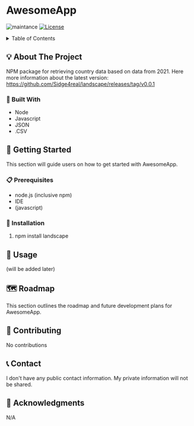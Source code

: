 # AwesomeApp
![maintance](https://img.shields.io/badge/Maintained%3F-no-red.svg)
[![License](https://img.shields.io/badge/license-MIT-blue.svg)](https://opensource.org/licenses/MIT)

<!-- TABLE OF CONTENTS -->
<details>
  <summary>Table of Contents</summary>
  <ol>
    <li>
      <a href="#about-the-project">💡 About The Project</a>
      <ul>
        <li><a href="#built-with">🧰 Built With</a></li>
      </ul>
    </li>
    <li>
      <a href="#getting-started">🚀 Getting Started</a>
      <ul>
        <li><a href="#prerequisites">📋 Prerequisites</a></li>
        <li><a href="#installation">🔧 Installation</a></li>
      </ul>
    </li>
    <li><a href="#usage">📝 Usage</a></li>
    <li><a href="#roadmap">🗺️ Roadmap</a></li>
    <li><a href="#contributing">🤝 Contributing</a></li>
    <li><a href="#contact">📞 Contact</a></li>
    <li><a href="#acknowledgments">🙏 Acknowledgments</a></li>
  </ol>
</details>

## 💡 About The Project
<!-- Add a description of your project here -->
NPM package for retrieving country data based on data from 2021.
Here more information about the latest version: https://github.com/Sidge4real/landscape/releases/tag/v0.0.1

### 🧰 Built With
<!-- List the technologies or frameworks used in your project -->
* Node
* Javascript
* JSON
* .CSV

## 🚀 Getting Started
<!-- Provide instructions on how to get the project set up and running -->
This section will guide users on how to get started with AwesomeApp.

### 📋 Prerequisites
<!-- List any prerequisites or requirements users need before using your project -->
* node.js (inclusive npm)
* IDE
* (javascript)

### 🔧 Installation
<!-- Provide step-by-step installation instructions -->
1. npm install landscape

## 📝 Usage
<!-- Provide examples or instructions on how to use your project -->
(will be added later)

## 🗺️ Roadmap
<!-- Share future plans or developments for your project -->
This section outlines the roadmap and future development plans for AwesomeApp.

## 🤝 Contributing
<!-- Explain how others can contribute to your project -->
No contributions

## 📞 Contact
<!-- Provide contact information for users to reach out to you -->
I don't have any public contact information. My private information will not be shared.

## 🙏 Acknowledgments
<!-- Acknowledge and credit any external resources or contributors that have inspired or helped your project -->
N/A








<!-- SETUPS & CONFIG -->



<!-- MARKDOWN LINKS & IMAGES -->
<!-- 
  all info about these badges: https://dev.to/envoy_/150-badges-for-github-pnk
-->


<!--!!! EDIT !!!-->
<!--
  'my-readme-template' in links need to be changed to resporitory name from github
-->
[contributors-badge]: https://img.shields.io/github/contributors/Sidge4real/my-readme-template.svg?style=for-the-badge&color=blue
[forks-badge]: https://img.shields.io/github/forks/Sidge4real/my-readme-template.svg?style=for-the-badge&color=blue
[stars-badge]: https://img.shields.io/github/stars/Sidge4real/my-readme-template.svg?style=for-the-badge&color=yellow
[issues-badge]: https://img.shields.io/github/issues/Sidge4real/my-readme-template.svg?style=for-the-badge&color=red



<!-- badges -->
<!-- socials -->
[twitter-badge]: https://img.shields.io/badge/Twitter-1DA1F2?style=for-the-badge&logo=twitter&logoColor=white
[linkedin-badge]: https://img.shields.io/badge/-LinkedIn-black.svg?style=for-the-badge&logo=linkedin&color=blue
[twitter-badge]: https://img.shields.io/badge/-twitter-black.svg?style=for-the-badge&logo=twitter&color=lightblue
[twitch-badge]: https://img.shields.io/badge/-twitch-black.svg?style=for-the-badge&logo=twitch&color=purple
[youtube-badge]: https://img.shields.io/badge/-youtube-black.svg?style=for-the-badge&logo=youtube&color=darkred
<!-- fundamentals -->
[css-badge]: https://img.shields.io/badge/CSS3-1572B6?style=for-the-badge&logo=css3&logoColor=white
[html-badge]: https://img.shields.io/badge/HTML5-E34F26?style=for-the-badge&logo=html5&logoColor=white
<!-- frameworks -->
[next-badge]: https://img.shields.io/badge/next.js-000000?style=for-the-badge&logo=nextdotjs&logoColor=white
[react-badge]: https://img.shields.io/badge/React-20232A?style=for-the-badge&logo=react&logoColor=61DAFB
[vue-badge]: https://img.shields.io/badge/Vue.js-35495E?style=for-the-badge&logo=vuedotjs&logoColor=4FC08D
[angular-badge]: https://img.shields.io/badge/Angular-DD0031?style=for-the-badge&logo=angular&logoColor=white
[svelte-badge]: https://img.shields.io/badge/Svelte-4A4A55?style=for-the-badge&logo=svelte&logoColor=FF3E00
[laravel-badge]: https://img.shields.io/badge/Laravel-FF2D20?style=for-the-badge&logo=laravel&logoColor=white
[bootstrap-badge]: https://img.shields.io/badge/Bootstrap-563D7C?style=for-the-badge&logo=bootstrap&logoColor=white
[jquery-badge]: https://img.shields.io/badge/jQuery-0769AD?style=for-the-badge&logo=jquery&logoColor=white
[gatsby-badge]: https://img.shields.io/badge/Gatsby-663399?style=for-the-badge&logo=gatsby&logoColor=white
[express-badge]: https://img.shields.io/badge/Express.js-404D59?style=for-the-badge
[tailwind-badge]: https://img.shields.io/badge/Tailwind_CSS-38B2AC?style=for-the-badge&logo=tailwind-css&logoColor=white
<!-- coding platforms -->
[codepen-badge]: https://img.shields.io/badge/Codepen-000000?style=for-the-badge&logo=codepen&logoColor=white
<!-- programming languages -->
[c#-badge]: https://img.shields.io/badge/C%23-239120?style=for-the-badge&logo=c-sharp&logoColor=white
[typescript-badge]: https://img.shields.io/badge/TypeScript-007ACC?style=for-the-badge&logo=typescript&logoColor=white
[javascript-badge]: https://img.shields.io/badge/JavaScript-F7DF1E?style=for-the-badge&logo=javascript&logoColor=black
[python-badge]: https://img.shields.io/badge/Python-3776AB?style=for-the-badge&logo=python&logoColor=white
[.net-badge]: https://img.shields.io/badge/.NET-5C2D91?style=for-the-badge&logo=.net&logoColor=white
<!-- db -->
[mongodb-badge]: https://img.shields.io/badge/MongoDB-4EA94B?style=for-the-badge&logo=mongodb&logoColor=white
[mysql-badge]: https://img.shields.io/badge/MySQL-005C84?style=for-the-badge&logo=mysql&logoColor=white
[neo4j-badge]: https://img.shields.io/badge/Neo4j-018bff?style=for-the-badge&logo=neo4j&logoColor=white




<!-- url -->
<!-- socials -->
[twitter-url]: https://twitter.com/sidge4real
[linkedin-url]: https://linkedin.com/in/sidge
[twitch-url]: https://www.twitch.tv/sidge
[youtube-url]: https://www.youtube.com/@sidge4rl
[contributors-url]: https://github.com/Sidge4real/Best-README-Template/graphs/contributors
[forks-url]: https://github.com/Sidge4real/Best-README-Template/network/members
[stars-url]: https://github.com/Sidge4real/Best-README-Template/stargazers
[issues-url]: https://github.com/Sidge4real/Best-README-Template/issues
<!-- fundamentals -->
[css-url]: https://web.dev/learn/css/
[html-url]: https://html.com/
<!-- frameworks -->
[next-url]: https://nextjs.org/
[react-url]: https://reactjs.org/
[vue-url]: https://vuejs.org/
[angular-url]: https://angular.io/
[svelte-url]: https://svelte.dev/
[laravel-url]: https://laravel.com
[bootstrap-url]: https://getbootstrap.com
[jquery-url]: https://jquery.com 
[gatsby-url]: https://www.gatsbyjs.com/
[express-url]: https://expressjs.com/
[tailwind-url]: https://tailwindcss.com/
<!-- coding platforms -->
[codepen-url]: codepen.io/Sidge4real
<!-- programming languages -->
[c#-url]: https://learn.microsoft.com/en-us/dotnet/csharp/tour-of-csharp/
[typescript-url]: https://www.typescriptlang.org/
[javascript-url]: https://www.w3schools.com/js/
[python-url]: https://www.typescriptlang.org/
[.net-url]: https://dotnet.microsoft.com/en-us/
<!-- db -->
[mongodb-url]: https://www.mongodb.com/
[mysql-url]: https://www.mysql.com/
[neo4j-url]: https://neo4j.com/
